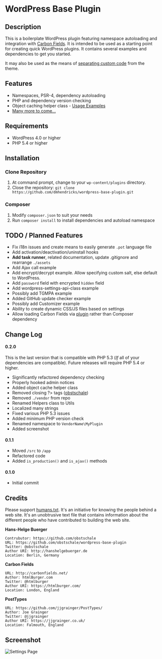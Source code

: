 # WordPress Base Plugin

## Description

This is a boilerplate WordPress plugin featuring namespace autoloading and integration with [Carbon Fields](https://github.com/htmlburger/carbon-fields). It is intended to be used as a starting point for creating quick WordPress plugins. It contains several examples and dependencies to get you started.

It may also be used as the means of [separating custom code](http://www.billerickson.net/core-functionality-plugin/) from the theme.

## Features

* Namespaces, PSR-4, dependency autoloading
* PHP and dependency version checking
* Object caching helper class - [Usage Examples](https://github.com/dmhendricks/wordpress-base-plugin/wiki#caching)
* [Many more to come...](#planned-features)

## Requirements

* WordPress 4.0 or higher
* PHP 5.4 or higher

## Installation

### Clone Repository

1. At command prompt, change to your `wp-content/plugins` directory.
1. Close the repository: `git clone https://github.com/dmhendricks/wordpress-base-plugin.git`

### Composer

1. Modify `composer.json` to suit your needs
1. Run `composer install` to install dependencies and autoload namespace

## TODO / Planned Features

* Fix i18n issues and create means to easily generate `.pot` language file
* Add activation/deactivation/uninstall hooks
* **Add task runner**, related documentation, update .gitignore and rearrange `./assets`
* Add Ajax call example
* Add encrypt/decrypt example. Allow specifying custom salt, else default to WordPress.
* Add `password` field with encrypted `hidden` field
* Add wordpress-settings-api-class example
* Possibly add TGMPA example
* Added GitHub update checker example
* Possibly add Customizer example
* Ability to create dynamic CSS/JS files based on settings
* Allow loading Carbon Fields via [plugin](https://github.com/dmhendricks/carbon-fields-loader) rather than Composer dependency

## Change Log

#### 0.2.0

This is the last version that is compatible with PHP 5.3 (_If_ all of your dependencies are compatible). Future releases will require PHP 5.4 or higher.

* Significantly refactored dependency checking
* Properly hooked admin notices
* Added object cache helper class
* Removed closing ?> tags ([obstschale](https://github.com/dmhendricks/wordpress-base-plugin/issues/1))
* Removed `./vendor` from repo
* Renamed Helpers class to Utils
* Localized many strings
* Fixed various PHP 5.3 issues
* Added minimum PHP version check
* Renamed namespace to `VendorName\MyPlugin`
* Added screenshot

#### 0.1.1

* Moved `/src` to `/app`
* Refactored code
* Added `is_production()` and `is_ajax()` methods

#### 0.1.0

* Initial commit

## Credits

Please support [humans.txt](http://humanstxt.org/). It's an initiative for knowing the people behind a web site. It's an unobtrusive text file that contains information about the different people who have contributed to building the web site.

**Hans-Helge Buerger**

	Contrubutor: https://github.com/obstschale
	URL: https://github.com/obstschale/wordpress-base-plugin
	Twitter: @obstschale
	Author URI: http://hanshelgebuerger.de
	Location: Berlin, Germany

**Carbon Fields**

	URL: http://carbonfields.net/
	Author: htmlBurger.com
	Twitter: @htmlburger
	Author URI: https://htmlburger.com/
	Location: London, England

**PostTypes**

	URL: https://github.com/jjgrainger/PostTypes/
	Author: Joe Grainger
	Twitter: @jjgrainger
	Author URI: https://jjgrainger.co.uk/
	Location: Falmouth, England

## Screenshot

![Settings Page](https://raw.githubusercontent.com/dmhendricks/wordpress-base-plugin/master/assets/screenshot-1.png "Settings Page")

